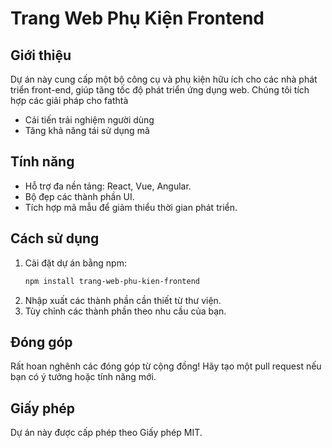 # Trang Web Phụ Kiện Frontend

## Giới thiệu
Dự án này cung cấp một bộ công cụ và phụ kiện hữu ích cho các nhà phát triển front-end, giúp tăng tốc độ phát triển ứng dụng web. Chúng tôi tích hợp các giải pháp cho fathtà 
- Cải tiến trải nghiệm người dùng
- Tăng khả năng tái sử dụng mã

## Tính năng
- Hỗ trợ đa nền tảng: React, Vue, Angular.
- Bộ đẹp các thành phần UI.
- Tích hợp mã mẫu để giảm thiểu thời gian phát triển.

## Cách sử dụng
1. Cài đặt dự án bằng npm:
   ```bash
   npm install trang-web-phu-kien-frontend
   ```
2. Nhập xuất các thành phần cần thiết từ thư viện.
3. Tùy chỉnh các thành phần theo nhu cầu của bạn.

## Đóng góp
Rất hoan nghênh các đóng góp từ cộng đồng! Hãy tạo một pull request nếu bạn có ý tưởng hoặc tính năng mới.

## Giấy phép
Dự án này được cấp phép theo Giấy phép MIT.